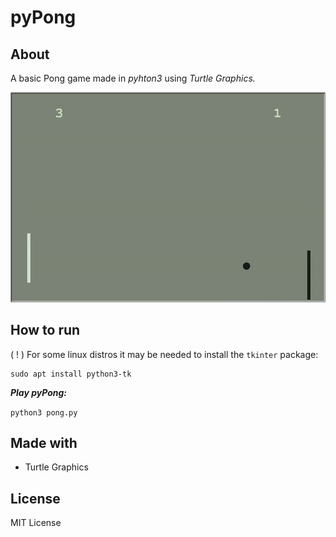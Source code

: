 # pyPong

## About
A basic Pong game made in *pyhton3* using *Turtle Graphics.*

![](pypong-v2-demo.gif)

## How to run
  ( ! ) For some linux distros it may be needed to install the `tkinter` package:
```
sudo apt install python3-tk
```

***Play pyPong:*** 

`python3 pong.py`

## Made with
- Turtle Graphics

## License
MIT License
